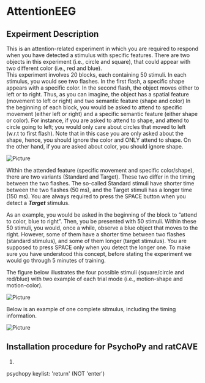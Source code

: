 # AttentionEEG

## Expeirment Description

This is an attention-related experiment in which you are required to respond when you have detected a stimulus with 
specific features. There are two objects in this experiment (i.e., circle and square), that could appear with two different 
color (i.e., red and blue). <br/>
This experiment involves 20 blocks, each containing 50 stimuli. In each stimulus, you would see two flashes. In the first 
flash, a specific shape appears with a specific color. In the second flash, the object moves either to left or to right. 
Thus, as you can imagine, the object has a spatial feature (movement to left or right) and two semantic feature (shape and color)
In the beginning of each block, you would be asked to attend to specific movement (either left or right) and a specific semantic 
feature (either shape or color). For instance, if you are asked to attend to shape, and attend to circle going to left; you would 
only care about circles that moved to left (w.r.t to first flash). Note that in this case you are only asked about the shape, hence, 
you should ignore the color and ONLY attend to shape. On the other hand, if you are asked about color, you should ignore shape.

![Picture](https://github.com/mohammadbashiri93/AttentionEEG/blob/dev/Fig/stim1.png)

Within the attended feature (specific movement and specific color/shape), there are two variants (Standard and Target). 
These two differ in the timing between the two flashes. The so-called Standard stimuli have shorter time between the two
flashes (50 ms), and the Target stimuli has a longer time (150 ms). You are always required to press the SPACE button when 
you detect a ***Target*** stimulus.

As an example, you would be asked in the beginning of the block to “attend to color, blue to right”. Then, you be presented 
with 50 stimuli. Within these 50 stimuli, you would, once a while, observe a blue object that moves to the right.  However, 
some of them have a shorter time between two flashes (standard stimulus), and some of them longer (target stimulus). You are 
supposed to press SPACE only when you detect the longer one. To make sure you have understood this concept, before stating the 
experiment we would go through 5 minutes of training.

The figure below illustrates the four possible stimuli (square/circle and red/blue) with two example of each trial mode (i.e.,
motion-shape and motion-color).

![Picture](https://github.com/mohammadbashiri93/AttentionEEG/blob/dev/Fig/stim_all.png)

Below is an example of one complete sitmulus, including the timing information.

![Picture](https://github.com/mohammadbashiri93/AttentionEEG/blob/dev/Fig/stim2.png)

## Installation procedure for PsychoPy and ratCAVE

1. 


psychopy keylist:
'return' (NOT 'enter')